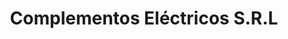 ---
title: "Complementos Eléctricos S.R.L"
url: /general-roca/complementos-electricos-s-r-l/
shop: eléctrico
---